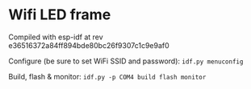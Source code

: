 # Wifi LED frame

Compiled with esp-idf at rev e36516372a84ff894bde80bc26f9307c1c9e9af0

Configure (be sure to set WiFi SSID and password):
`idf.py menuconfig`

Build, flash & monitor:
`idf.py -p COM4 build flash monitor`
